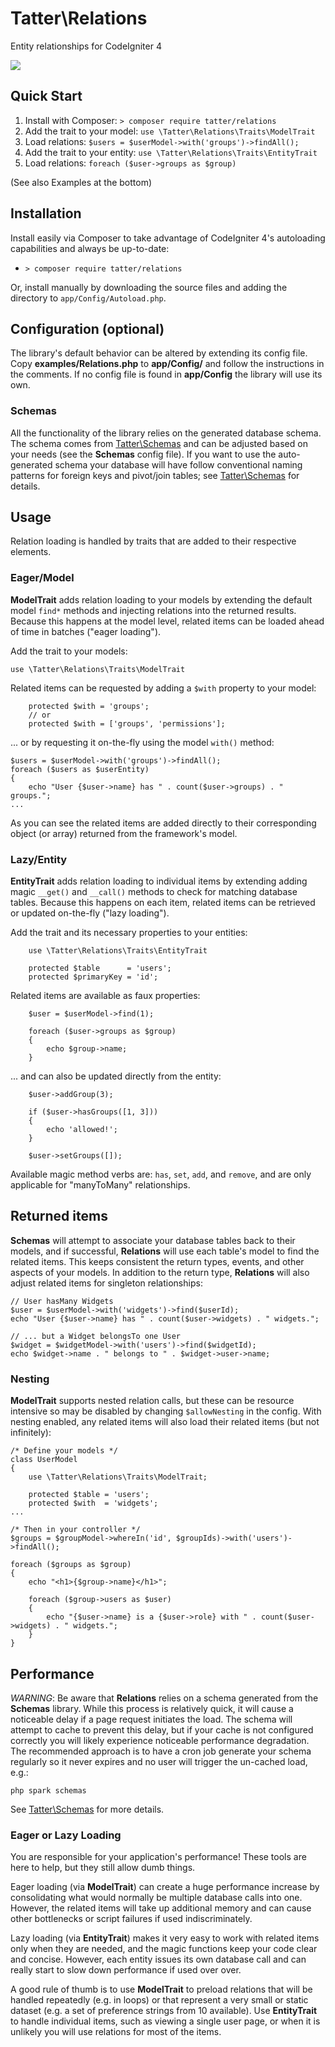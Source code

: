 # Tatter\Relations

Entity relationships for CodeIgniter 4

[![](https://github.com/tattersoftware/codeigniter4-relations/workflows/PHPUnit/badge.svg)](https://github.com/tattersoftware/codeigniter4-relations/actions?query=workflow%3APHPUnit)


## Quick Start

1. Install with Composer: `> composer require tatter/relations`
2. Add the trait to your model: `use \Tatter\Relations\Traits\ModelTrait`
3. Load relations: `$users = $userModel->with('groups')->findAll();`
4. Add the trait to your entity: `use \Tatter\Relations\Traits\EntityTrait`
5. Load relations: `foreach ($user->groups as $group)`

(See also Examples at the bottom)

## Installation

Install easily via Composer to take advantage of CodeIgniter 4's autoloading capabilities
and always be up-to-date:
* `> composer require tatter/relations`

Or, install manually by downloading the source files and adding the directory to
`app/Config/Autoload.php`.

## Configuration (optional)

The library's default behavior can be altered by extending its config file. Copy
**examples/Relations.php** to **app/Config/** and follow the instructions
in the comments. If no config file is found in **app/Config** the library will use its own.

### Schemas

All the functionality of the library relies on the generated database schema. The schema comes from
[Tatter\Schemas](http://github.com/tattersoftware/codeigniter4-schemas) and can be adjusted
based on your needs (see the **Schemas** config file). If you want to use the auto-generated
schema your database will have follow conventional naming patterns for foreign keys and
pivot/join tables; see [Tatter\Schemas](http://github.com/tattersoftware/codeigniter4-schemas)
for details.

## Usage

Relation loading is handled by traits that are added to their respective elements.

### Eager/Model

**ModelTrait** adds relation loading to your models by extending the default model `find*`
methods and injecting relations into the returned results. Because this happens at the model
level, related items can be loaded ahead of time in batches ("eager loading").

Add the trait to your models:

	use \Tatter\Relations\Traits\ModelTrait

Related items can be requested by adding a `$with` property to your model:

```
	protected $with = 'groups';
	// or
	protected $with = ['groups', 'permissions'];
```

... or by requesting it on-the-fly using the model `with()` method:


```
$users = $userModel->with('groups')->findAll();
foreach ($users as $userEntity)
{
	echo "User {$user->name} has " . count($user->groups) . " groups.";
...
```

As you can see the related items are added directly to their corresponding object (or array)
returned from the framework's model.

### Lazy/Entity

**EntityTrait** adds relation loading to individual items by extending adding magic `__get()`
and `__call()` methods to check for matching database tables. Because this happens on each
item, related items can be retrieved or updated on-the-fly ("lazy loading").

Add the trait and its necessary properties to your entities:

```
	use \Tatter\Relations\Traits\EntityTrait
	
	protected $table      = 'users';
	protected $primaryKey = 'id';
```

Related items are available as faux properties:

```
	$user = $userModel->find(1);
	
	foreach ($user->groups as $group)
	{
		echo $group->name;
	}
```

... and can also be updated directly from the entity:

```
	$user->addGroup(3);
	
	if ($user->hasGroups([1, 3]))
	{
		echo 'allowed!';
	}
	
	$user->setGroups([]);
```

Available magic method verbs are: `has`, `set`, `add`, and `remove`, and are only applicable
for "manyToMany" relationships.

## Returned items

**Schemas** will attempt to associate your database tables back to their models, and if
successful, **Relations** will use each table's model to find the related items. This keeps
consistent the return types, events, and other aspects of your models. In addition to the
return type, **Relations** will also adjust related items for singleton relationships:
```
// User hasMany Widgets
$user = $userModel->with('widgets')->find($userId);
echo "User {$user->name} has " . count($user->widgets) . " widgets.";

// ... but a Widget belongsTo one User
$widget = $widgetModel->with('users')->find($widgetId);
echo $widget->name . " belongs to " . $widget->user->name;
```

### Nesting

**ModelTrait** supports nested relation calls, but these can be resource intensive so may
be disabled by changing `$allowNesting` in the config. With nesting enabled, any related
items will also load their related items (but not infinitely):
```
/* Define your models */
class UserModel
{
	use \Tatter\Relations\Traits\ModelTrait;

	protected $table = 'users';
	protected $with  = 'widgets';
...
	
/* Then in your controller */
$groups = $groupModel->whereIn('id', $groupIds)->with('users')->findAll();

foreach ($groups as $group)
{
	echo "<h1>{$group->name}</h1>";
	
	foreach ($group->users as $user)
	{
		echo "{$user->name} is a {$user->role} with " . count($user->widgets) . " widgets.";
	}
}
```

## Performance

*WARNING*: Be aware that **Relations** relies on a schema generated from the **Schemas**
library. While this process is relatively quick, it will cause a noticeable delay if a page
request initiates the load. The schema will attempt to cache to prevent this delay, but
if your cache is not configured correctly you will likely experience noticeable performance
degradation. The recommended approach is to have a cron job generate your schema regularly
so it never expires and no user will trigger the un-cached load, e.g.:
```
php spark schemas
```

See [Tatter\Schemas](http://github.com/tattersoftware/codeigniter4-schemas) for more details.

### Eager or Lazy Loading

You are responsible for your application's performance! These tools are here to help, but
they still allow dumb things.

Eager loading (via **ModelTrait**) can create a huge performance
increase by consolidating what would normally be multiple database calls into one. However,
the related items will take up additional memory and can cause other bottlenecks or script
failures if used indiscriminately.

Lazy loading (via **EntityTrait**) makes it very easy to work with related items only when
they are needed, and the magic functions keep your code clear and concise. However, each entity
issues its own database call and can really start to slow down performance if used over
over.

A good rule of thumb is to use **ModelTrait** to preload relations that will be handled
repeatedly (e.g. in loops) or that represent a very small or static dataset (e.g. a set of
preference strings from 10 available). Use **EntityTrait** to handle individual items, such
as viewing a single user page, or when it is unlikely you will use relations for most of the
items.
